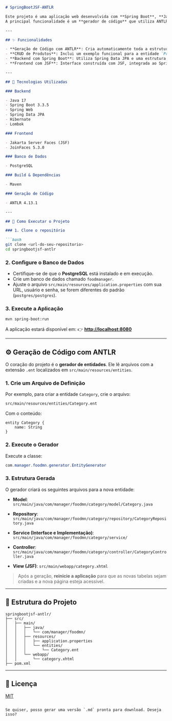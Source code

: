 

````markdown
# SpringBootJSF-ANTLR

Este projeto é uma aplicação web desenvolvida com **Spring Boot**, **Jakarta Server Faces (JSF)** e **ANTLR**.  
A principal funcionalidade é um **gerador de código** que utiliza ANTLR para criar um CRUD completo (Model, Repository, Service, Controller e View JSF) a partir de arquivos de definição de entidade personalizados.

---

## ✨ Funcionalidades

- **Geração de Código com ANTLR**: Cria automaticamente toda a estrutura de CRUD para novas entidades a partir de arquivos de definição simples (`.ent`).
- **CRUD de Produtos**: Inclui um exemplo funcional para a entidade `Produto`, que pode ser usado como referência.
- **Backend com Spring Boot**: Utiliza Spring Data JPA e uma estrutura robusta baseada em boas práticas.
- **Frontend com JSF**: Interface construída com JSF, integrada ao Spring Boot por meio do JoinFaces.

---

## 🧰 Tecnologias Utilizadas

### Backend

- Java 17  
- Spring Boot 3.3.5  
- Spring Web  
- Spring Data JPA  
- Hibernate  
- Lombok  

### Frontend

- Jakarta Server Faces (JSF)  
- JoinFaces 5.3.0  

### Banco de Dados

- PostgreSQL  

### Build & Dependências

- Maven  

### Geração de Código

- ANTLR 4.13.1  

---

## 🚀 Como Executar o Projeto

### 1. Clone o repositório

```bash
git clone <url-do-seu-repositorio>
cd springbootjsf-antlr
````

### 2. Configure o Banco de Dados

* Certifique-se de que o **PostgreSQL** está instalado e em execução.
* Crie um banco de dados chamado `foodmanager`.
* Ajuste o arquivo `src/main/resources/application.properties` com sua URL, usuário e senha, se forem diferentes do padrão (`postgres/postgres`).

### 3. Execute a Aplicação

```bash
mvn spring-boot:run
```

A aplicação estará disponível em:
👉 **[http://localhost:8080](http://localhost:8080)**

---

## ⚙️ Geração de Código com ANTLR

O coração do projeto é o **gerador de entidades**. Ele lê arquivos com a extensão `.ent` localizados em `src/main/resources/entities`.

### 1. Crie um Arquivo de Definição

Por exemplo, para criar a entidade `Category`, crie o arquivo:

```bash
src/main/resources/entities/Category.ent
```

Com o conteúdo:

```antlr
entity Category {
    name: String
}
```

### 2. Execute o Gerador

Execute a classe:

```java
com.manager.foodmn.generator.EntityGenerator
```

### 3. Estrutura Gerada

O gerador criará os seguintes arquivos para a nova entidade:

* **Model**:
  `src/main/java/com/manager/foodmn/category/model/Category.java`

* **Repository**:
  `src/main/java/com/manager/foodmn/category/repository/CategoryRepository.java`

* **Service (Interface e Implementação)**:
  `src/main/java/com/manager/foodmn/category/service/`

* **Controller**:
  `src/main/java/com/manager/foodmn/category/controller/CategoryController.java`

* **View (JSF)**:
  `src/main/webapp/category.xhtml`

> Após a geração, **reinicie a aplicação** para que as novas tabelas sejam criadas e a nova página esteja acessível.

---

## 📁 Estrutura do Projeto

```
springbootjsf-antlr/
├── src/
│   ├── main/
│   │   ├── java/
│   │   │   └── com/manager/foodmn/
│   │   ├── resources/
│   │   │   ├── application.properties
│   │   │   └── entities/
│   │   │       └── Category.ent
│   │   └── webapp/
│   │       └── category.xhtml
├── pom.xml
```

---

## 📄 Licença

[MIT](LICENSE)

```

Se quiser, posso gerar uma versão `.md` pronta para download. Deseja isso?
```
